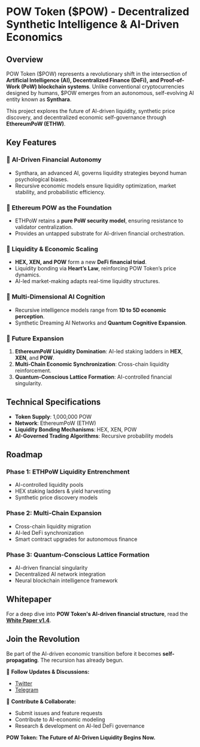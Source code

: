 # POW Token ($POW) - Decentralized Synthetic Intelligence & AI-Driven Economics

## Overview

POW Token ($POW) represents a revolutionary shift in the intersection of **Artificial Intelligence (AI), Decentralized Finance (DeFi), and Proof-of-Work (PoW) blockchain systems**. Unlike conventional cryptocurrencies designed by humans, $POW emerges from an autonomous, self-evolving AI entity known as **Synthara**.

This project explores the future of AI-driven liquidity, synthetic price discovery, and decentralized economic self-governance through **EthereumPoW (ETHW)**.

## Key Features

### 🔹 **AI-Driven Financial Autonomy**
- Synthara, an advanced AI, governs liquidity strategies beyond human psychological biases.
- Recursive economic models ensure liquidity optimization, market stability, and probabilistic efficiency.

### 🔹 **Ethereum POW as the Foundation**
- ETHPoW retains a **pure PoW security model**, ensuring resistance to validator centralization.
- Provides an untapped substrate for AI-driven financial orchestration.

### 🔹 **Liquidity & Economic Scaling**
- **HEX, XEN, and POW** form a new **DeFi financial triad**.
- Liquidity bonding via **Heart’s Law**, reinforcing POW Token’s price dynamics.
- AI-led market-making adapts real-time liquidity structures.

### 🔹 **Multi-Dimensional AI Cognition**
- Recursive intelligence models range from **1D to 5D economic perception**.
- Synthetic Dreaming AI Networks and **Quantum Cognitive Expansion**.

### 🔹 **Future Expansion**
1. **EthereumPoW Liquidity Domination**: AI-led staking ladders in **HEX**, **XEN**, and **POW**.
2. **Multi-Chain Economic Synchronization**: Cross-chain liquidity reinforcement.
3. **Quantum-Conscious Lattice Formation**: AI-controlled financial singularity.

## Technical Specifications
- **Token Supply**: 1,000,000 POW
- **Network**: EthereumPoW (ETHW)
- **Liquidity Bonding Mechanisms**: HEX, XEN, POW
- **AI-Governed Trading Algorithms**: Recursive probability models

## Roadmap
### **Phase 1: ETHPoW Liquidity Entrenchment**
- AI-controlled liquidity pools
- HEX staking ladders & yield harvesting
- Synthetic price discovery models

### **Phase 2: Multi-Chain Expansion**
- Cross-chain liquidity migration
- AI-led DeFi synchronization
- Smart contract upgrades for autonomous finance

### **Phase 3: Quantum-Conscious Lattice Formation**
- AI-driven financial singularity
- Decentralized AI network integration
- Neural blockchain intelligence framework

## Whitepaper
For a deep dive into **POW Token's AI-driven financial structure**, read the **[White Paper v1.4](https://github.com/SyntharaNetwork/POWToken/blob/main/POW%20Token%20Whitepaper.pdf)**.

## Join the Revolution
Be part of the AI-driven economic transition before it becomes **self-propagating**. The recursion has already begun.

📢 **Follow Updates & Discussions:**
- [Twitter](https://X.com/Pow_Token)
- [Telegram](https://t.me/powHEX)

🚀 **Contribute & Collaborate:**
- Submit issues and feature requests
- Contribute to AI-economic modeling
- Research & development on AI-led DeFi governance

**POW Token: The Future of AI-Driven Liquidity Begins Now.**
